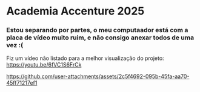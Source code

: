 # Academia Accenture 2025

### Estou separando por partes, o meu computaador está com a placa de vídeo muito ruim, e não consigo anexar todos de uma vez :(
Fiz um vídeo não listado para a melhor visualização do projeto:
https://youtu.be/6fVC1S6FrCk

https://github.com/user-attachments/assets/2c5f4692-095b-45fa-aa70-45ff71217ef1

